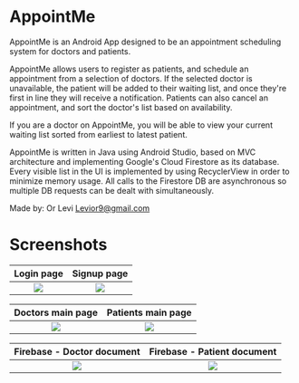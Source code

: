 # AppointMe

AppointMe is an Android App designed to be an appointment scheduling system for doctors and patients.

AppointMe allows users to register as patients, and schedule an appointment from a selection of doctors.
If the selected doctor is unavailable, the patient will be added to their waiting list, and once they're first in line they will receive a notification.
Patients can also cancel an appointment, and sort the doctor's list based on availability.

If you are a doctor on AppointMe, you will be able to view your current waiting list sorted from earliest to latest patient.

AppointMe is written in Java using Android Studio, based on MVC architecture and implementing Google's Cloud Firestore as its database.
Every visible list in the UI is implemented by using RecyclerView in order to minimize memory usage.
All calls to the Firestore DB are asynchronous so multiple DB requests can be dealt with simultaneously.

Made by: Or Levi
Levior9@gmail.com

# Screenshots

Login page            |  Signup page
:-------------------------:|:-------------------------:
![](https://i.imgur.com/LlNOHOL.jpg)  |  ![](https://i.imgur.com/Y1mfXlG.jpg)


Doctors main page           |  Patients main page
:-------------------------:|:-------------------------:
![](https://i.imgur.com/DqanFFq.jpg)  |  ![](https://i.imgur.com/AQHtS2X.jpg)


Firebase - Doctor document           |  Firebase - Patient document
:-------------------------:|:-------------------------:
![](https://i.imgur.com/0RmIN9F.jpg)  |  ![](https://i.imgur.com/8cA6cTg.jpg)
